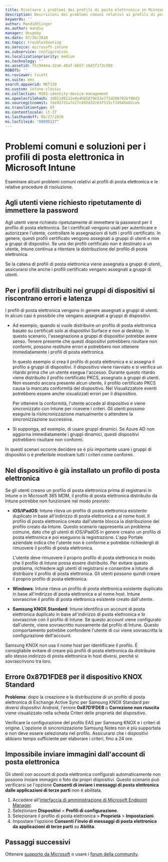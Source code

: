 ```yaml
---
title: Risolvere i problemi dei profili di posta elettronica in Microsoft Intune - Azure | Microsoft Docs
description: Descrizioni dei problemi comuni relativi ai profili di posta elettronica di Microsoft Intune, tra cui i profili duplicati e gli errori nei dispositivi Android Samsung KNOX Standard, e delle relative soluzioni.
keywords: ''
author: MandiOhlinger
ms.author: mandia
manager: dougeby
ms.date: 07/20/2020
ms.topic: troubleshooting
ms.service: microsoft-intune
ms.subservice: configuration
ms.localizationpriority: medium
ms.technology: ''
ms.assetid: f5c944ea-32a6-48af-bb57-16d5f1f3c588
ROBOTS: ''
ms.reviewer: tscott
ms.suite: ems
search.appverid: MET150
ms.custom: intune-classic
ms.collection: M365-identity-device-management
ms.openlocfilehash: 3d011d6111ede4bb5879e53e771d20b792bf00d3
ms.sourcegitcommit: fde92731a7e27c892d32c63f515cf19545e02ceb
ms.translationtype: HT
ms.contentlocale: it-IT
ms.lasthandoff: 08/27/2020
ms.locfileid: "88995127"
---
```

# <a name="common-issues-and-resolutions-with-email-profiles-in-microsoft-intune"></a>Problemi comuni e soluzioni per i profili di posta elettronica in Microsoft Intune

Esaminare alcuni problemi comuni relativi ai profili di posta elettronica e le relative procedure di risoluzione.

## <a name="users-are-repeatedly-prompted-to-enter-their-password"></a>Agli utenti viene richiesto ripetutamente di immettere la password

Agli utenti viene richiesto ripetutamente di immettere la password per il profilo di posta elettronica. Se i certificati vengono usati per autenticare e autorizzare l'utente, controllare le assegnazioni di tutti i profili certificato. In genere, questi profili certificato vengono assegnati a gruppi di utenti e non a gruppi di dispositivi. Se uno dei profili certificato non è destinato a un utente, Intune continua a ritentare la distribuzione del profilo di posta elettronica.

Se la catena di profili di posta elettronica viene assegnata a gruppi di utenti, assicurarsi che anche i profili certificato vengano assegnati a gruppi di utenti.

## <a name="profiles-deployed-to-device-groups-show-errors-and-latency"></a>Per i profili distribuiti nei gruppi di dispositivi si riscontrano errori e latenza

I profili di posta elettronica vengono in genere assegnati a gruppi di utenti. In alcuni casi è possibile che vengano assegnati a gruppi di dispositivi.

- Ad esempio, quando si vuole distribuire un profilo di posta elettronica basato su certificati solo ai dispositivi Surface e non ai desktop. In questo scenario, l'assegnazione a gruppi di dispositivi potrebbe avere senso. Tenere presente che questi dispositivi potrebbero risultare non conformi, possono restituire errori e potrebbero non ottenere immediatamente i profili di posta elettronica.

  In questo esempio si crea il profilo di posta elettronica e si assegna il profilo a gruppi di dispositivi. Il dispositivo viene riavviato e si verifica un ritardo prima che un utente esegua l'accesso. Durante questo ritardo viene distribuito il profilo certificato PKCS, assegnato a gruppi di utenti. Non essendo ancora presente alcun utente, il profilo certificato PKCS causa la mancata conformità del dispositivo. Nel Visualizzatore eventi potrebbero essere anche visualizzati errori per il dispositivo.

  Per ottenere la conformità, l'utente accede al dispositivo e viene sincronizzato con Intune per ricevere i criteri. Gli utenti possono eseguire la risincronizzazione manualmente o attendere la sincronizzazione successiva.

- Si supponga, ad esempio, di usare gruppi dinamici. Se Azure AD non aggiorna immediatamente i gruppi dinamici, questi dispositivi potrebbero risultare non conformi.

In questi scenari occorre decidere se è più importante usare i gruppi di dispositivi o è preferibile mostrare tutti i criteri come conformi.

## <a name="device-already-has-an-email-profile-installed"></a>Nel dispositivo è già installato un profilo di posta elettronica

Se gli utenti creano un profilo di posta elettronica prima di registrarsi in Intune o in Microsoft 365 MDM, il profilo di posta elettronica distribuito da Intune potrebbe non funzionare nel modo previsto:

- **iOS/iPadOS**: Intune rileva un profilo di posta elettronica esistente duplicato in base all'indirizzo di posta elettronica e al nome host. Il profilo di posta elettronica creato dall'utente blocca la distribuzione del profilo creato da Intune. Questo scenario rappresenta un problema comune, dato che gli utenti di iOS/iPadOS in genere creano un profilo di posta elettronica e poi eseguono la registrazione. L'app Portale aziendale indica che l'utente non è conforme e potrebbe richiedergli di rimuovere il profilo di posta elettronica.

  L'utente deve rimuovere il proprio profilo di posta elettronica in modo che il profilo di Intune possa essere distribuito. Per evitare questo problema, richiedere agli utenti di registrarsi e consentire a Intune di distribuire il profilo di posta elettronica. Gli utenti possono quindi creare il proprio profilo di posta elettronica.

- **Windows**: Intune rileva un profilo di posta elettronica esistente duplicato in base all'indirizzo di posta elettronica e al nome host. Intune sovrascrive il profilo di posta elettronica esistente creato dall'utente.

- **Samsung KNOX Standard**: Intune identifica un account di posta elettronica duplicato in base all'indirizzo di posta elettronica e lo sovrascrive con il profilo di Intune. Se questo account viene configurato dall'utente, viene sovrascritto nuovamente dal profilo di Intune. Questo comportamento potrebbe confondere l'utente di cui viene sovrascritta la configurazione dell'account.

Samsung KNOX non usa il nome host per identificare il profilo. È consigliabile evitare di creare più profili di posta elettronica da distribuire allo stesso indirizzo di posta elettronica in host diversi, perché si sovrascrivono tra loro.

## <a name="error-0x87d1fde8-for-knox-standard-device"></a>Errore 0x87D1FDE8 per il dispositivo KNOX Standard

**Problema**: dopo la creazione e la distribuzione di un profilo di posta elettronica di Exchange Active Sync per Samsung KNOX Standard per diversi dispositivi Android, l'errore **0x87D1FDE8** o **Correzione non riuscita** viene visualizzato nella scheda Criteri delle proprietà del dispositivo.

Verificare la configurazione del profilo EAS per Samsung KNOX e i criteri di origine. L'opzione di sincronizzazione Samsung Notes non è più supportata e non deve essere selezionata nel profilo. Assicurarsi che i dispositivi abbiano tempo sufficiente per elaborare i criteri, fino a 24 ore.

## <a name="unable-to-send-images-from--email-account"></a>Impossibile inviare immagini dall'account di posta elettronica

Gli utenti con account di posta elettronica configurati automaticamente non possono inviare immagini o foto dai propri dispositivi. Questo scenario può verificarsi se l'opzione **Consenti di inviare i messaggi di posta elettronica dalle applicazioni di terze parti** non è abilitata.

1. Accedere all'[interfaccia di amministrazione di Microsoft Endpoint Manager](https://go.microsoft.com/fwlink/?linkid=2109431).
2. Selezionare **Dispositivi** > **Profili di configurazione**.
3. Selezionare il profilo di posta elettronica > **Proprietà** > **Impostazioni**.
4. Impostare l'opzione **Consenti l'invio di messaggi di posta elettronica da applicazioni di terze parti** su **Abilita**.

## <a name="next-steps"></a>Passaggi successivi

Ottenere [supporto da Microsoft](../fundamentals/get-support.md) o usare i [forum della community](https://social.technet.microsoft.com/Forums/en-US/home?category=microsoftintune).
